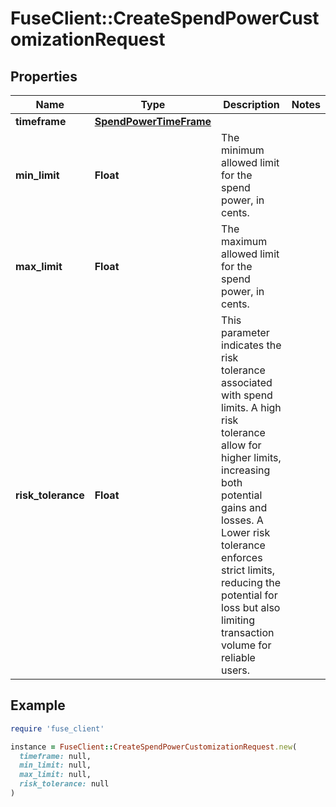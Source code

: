 # FuseClient::CreateSpendPowerCustomizationRequest

## Properties

| Name | Type | Description | Notes |
| ---- | ---- | ----------- | ----- |
| **timeframe** | [**SpendPowerTimeFrame**](SpendPowerTimeFrame.md) |  |  |
| **min_limit** | **Float** | The minimum allowed limit for the spend power, in cents. |  |
| **max_limit** | **Float** | The maximum allowed limit for the spend power, in cents. |  |
| **risk_tolerance** | **Float** | This parameter indicates the risk tolerance associated with spend limits. A high risk tolerance allow for higher limits, increasing both potential gains and losses. A Lower risk tolerance enforces strict limits, reducing the potential for loss but also limiting transaction volume for reliable users. |  |

## Example

```ruby
require 'fuse_client'

instance = FuseClient::CreateSpendPowerCustomizationRequest.new(
  timeframe: null,
  min_limit: null,
  max_limit: null,
  risk_tolerance: null
)
```

